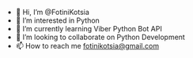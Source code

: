 - 👋 Hi, I’m @FotiniKotsia
- 👀 I’m interested in Python
- 🌱 I’m currently learning Viber Python Bot API
- 💞️ I’m looking to collaborate on Python Development
- 📫 How to reach me fotinikotsia@gmail.com

<!---
FotiniKotsia/FotiniKotsia is a ✨ special ✨ repository because its `README.md` (this file) appears on your GitHub profile.
You can click the Preview link to take a look at your changes.
--->

